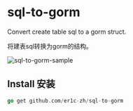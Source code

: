 # sql-to-gorm

Convert create table sql to a gorm struct.

将建表sql转换为gorm的结构。

![sql-to-gorm-sample](https://dsm01pap001files.storage.live.com/y4mTJEvYfrnYMNs7dF95lltU7sh_FQHTrRwVDxQy-lVv1R8j1aI-Eq8FHJ5_YU7cTXt3m_9Mh2tUEXD1OzOVk-vYYr5JIng4mMn-wPLNN9J9DjygzTZ7UIPyj6A9Nrujp08QaHV_WtZ4j2M5LvzWatSpwVpAIKiPXQYOMSoVd_0xiu8DVx_6QQ4QxWX41PjINp3?width=1984&height=942&cropmode=none)

## Install 安装

```go
go get github.com/er1c-zh/sql-to-gorm
```
